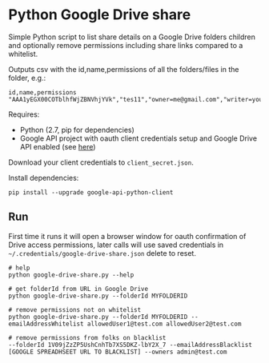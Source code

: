# Python Google Drive share

Simple Python script to list share details on a Google Drive folders children and optionally remove permissions including share links compared to a whitelist.

Outputs csv with the id,name,permissions of all the folders/files in the folder, e.g.:
```
id,name,permissions
"AAA1yEGX00COTblhfWjZBNVhjYVk","tes11","owner=me@gmail.com","writer=you@gmail.com","reader=anyone"
```

Requires:
* Python (2.7, pip for dependencies)
* Google API project with oauth client credentials setup and Google Drive API enabled (see [here](https://developers.google.com/drive/v3/web/quickstart/python))

Download your client credentials to `client_secret.json`.

Install dependencies:
```
pip install --upgrade google-api-python-client
```

## Run

First time it runs it will open a browser window for oauth confirmation of Drive access permissions, later calls will use saved credentials in `~/.credentials/google-drive-share.json` delete to reset.

```
# help
python google-drive-share.py --help

# get folderId from URL in Google Drive
python google-drive-share.py --folderId MYFOLDERID 

# remove permissions not on whitelist
python google-drive-share.py --folderId MYFOLDERID --emailAddressWhitelist allowedUser1@test.com allowedUser2@test.com

# remove permissions from folks on blacklist
--folderId 1V09jZzZP5UshCnhTb7XS5DKZ-lbY2X_7 --emailAddressBlacklist [GOOGLE SPREADHSEET URL TO BLACKLIST] --owners admin@test.com
```
